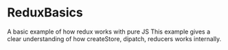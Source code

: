 # ReduxBasics
A basic example of how redux works with pure JS
This example gives a clear understanding of how createStore, dipatch, reducers works internally.
